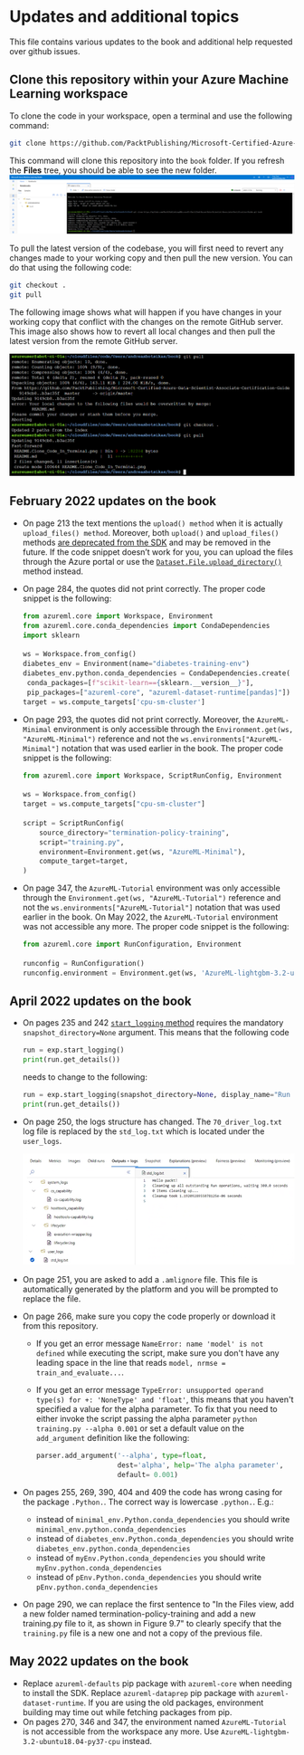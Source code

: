 # Updates and additional topics

This file contains various updates to the book and additional help requested over github issues.

## Clone this repository within your Azure Machine Learning workspace

To clone the code in your workspace, open a terminal and use the following command:

``` bash
git clone https://github.com/PacktPublishing/Microsoft-Certified-Azure-Data-Scientist-Associate-Certification-Guide.git book
```

This command will clone this repository into the `book` folder. If you refresh the **Files** tree, you should be able to see the new folder.
![Cloning repository in AzureML](./auxiliary/images/Clone_Code_In_Terminal.png)

To pull the latest version of the codebase, you will first need to revert any changes made to your working copy and then pull the new version. You can do that using the following code:

``` bash
git checkout .
git pull
```

The following image shows what will happen if you have changes in your working copy that conflict with the changes on the remote GitHub server. This image also shows how to revert all local changes and then pull the latest version from the remote GitHub server.

![Pulling newer code version in AzureML](./auxiliary/images/Pull_Newer_Version.png)

## February 2022 updates on the book

- On page 213 the text mentions the `upload() method` when it is actually `upload_files() method`. Moreover, both `upload()` and `upload_files()` methods [are deprecated from the SDK](https://docs.microsoft.com/python/api/azureml-core/azureml.data.azure_storage_datastore.azureblobdatastore?view=azure-ml-py#azureml-data-azure-storage-datastore-azureblobdatastore-upload-files) and may be removed in the future. If the code snippet doesn’t work for you, you can upload the files through the Azure portal or use the [`Dataset.File.upload_directory()`](https://docs.microsoft.com/python/api/azureml-core/azureml.data.dataset_factory.filedatasetfactory?view=azure-ml-py#azureml-data-dataset-factory-filedatasetfactory-upload-directory) method instead.
- On page 284, the quotes did not print correctly. The proper code snippet is the following:

  ```python
  from azureml.core import Workspace, Environment
  from azureml.core.conda_dependencies import CondaDependencies 
  import sklearn
  
  ws = Workspace.from_config()
  diabetes_env = Environment(name="diabetes-training-env")
  diabetes_env.python.conda_dependencies = CondaDependencies.create(
   conda_packages=[f"scikit-learn=={sklearn.__version__}"],
   pip_packages=["azureml-core", "azureml-dataset-runtime[pandas]"])
  target = ws.compute_targets['cpu-sm-cluster']
  ```

- On page 293, the quotes did not print correctly. Moreover, the `AzureML-Minimal` environment is only accessible through the `Environment.get(ws, "AzureML-Minimal")` reference and not the `ws.environments["AzureML-Minimal"]` notation that was used earlier in the book. The proper code snippet is the following:

  ```python
  from azureml.core import Workspace, ScriptRunConfig, Environment

  ws = Workspace.from_config()
  target = ws.compute_targets["cpu-sm-cluster"]

  script = ScriptRunConfig(
      source_directory="termination-policy-training",
      script="training.py",
      environment=Environment.get(ws, "AzureML-Minimal"),
      compute_target=target,
  )
  ```

- On page 347, the `AzureML-Tutorial` environment was only accessible through the `Environment.get(ws, "AzureML-Tutorial")` reference and not the `ws.environments["AzureML-Tutorial"]` notation that was used earlier in the book. On May 2022, the `AzureML-Tutorial` environment was not accessible any more. The proper code snippet is the following:

  ```python
  from azureml.core import RunConfiguration, Environment

  runconfig = RunConfiguration()
  runconfig.environment = Environment.get(ws, 'AzureML-lightgbm-3.2-ubuntu18.04-py37-cpu')
  ```

## April 2022 updates on the book

- On pages 235 and 242 [`start_logging` method](https://docs.microsoft.com/en-us/python/api/azureml-core/azureml.core.experiment.experiment?view=azure-ml-py#azureml-core-experiment-experiment-start-logging) requires the mandatory `snapshot_directory=None` argument. This means that the following code

  ```python
  run = exp.start_logging()
  print(run.get_details())
  ```

  needs to change to the following:

  ```python
  run = exp.start_logging(snapshot_directory=None, display_name="Run in notebook")
  print(run.get_details())
  ```

- On page 250, the logs structure has changed. The `70_driver_log.txt` log file is replaced by the `std_log.txt` which is located under the `user_logs`.

  ![Updated figure 8.14](./auxiliary/figures/Figure_8_14_Updated_2022_05_04.png)

- On page 251, you are asked to add a `.amlignore` file. This file is automatically generated by the platform and you will be prompted to replace the file.

- On page 266, make sure you copy the code properly or download it from this repository. 
  - If you get an error message `NameError: name 'model' is not defined` while executing the script, make sure you don't have any leading space in the line that reads `model, nrmse = train_and_evaluate...`.
  - If you get an error message `TypeError: unsupported operand type(s) for +: 'NoneType' and 'float'`, this means that you haven't specified a value for the alpha parameter. To fix that you need to either invoke the script passing the alpha parameter `python training.py --alpha 0.001` or set a default value on the `add_argument` definition like the following:

    ```python
    parser.add_argument('--alpha', type=float,
                        dest='alpha', help='The alpha parameter',
                        default= 0.001)
    ```

- On pages 255, 269, 390, 404 and 409 the code has wrong casing for the package `.Python.`. The correct way is lowercase `.python.`. E.g.:
  - instead of `minimal_env.Python.conda_dependencies` you should write `minimal_env.python.conda_dependencies`
  - instead of `diabetes_env.Python.conda_dependencies` you should write `diabetes_env.python.conda_dependencies`
  - instead of `myEnv.Python.conda_dependencies` you should write `myEnv.python.conda_dependencies`
  - instead of `pEnv.Python.conda_dependencies` you should write `pEnv.python.conda_dependencies`

- On page 290, we can replace the first sentence to "In the Files view, add a new folder named termination-policy-training and add a new training.py
file to it, as shown in Figure 9.7" to clearly specify that the `training.py` file is a new one and not a copy of the previous file.

## May 2022 updates on the book

- Replace `azureml-defaults` pip package with `azureml-core` when needing to install the SDK. Replace `azureml-dataprep` pip package with `azureml-dataset-runtime`. If you are using the old packages, environment building may time out while fetching packages from pip.
- On pages 270, 346 and 347, the environment named `AzureML-Tutorial` is not accessible from the workspace any more. Use `AzureML-lightgbm-3.2-ubuntu18.04-py37-cpu` instead.
